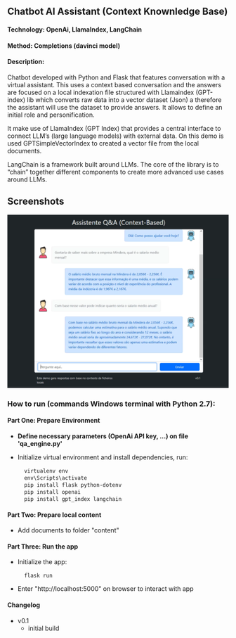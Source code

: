 ## Chatbot AI Assistant (Context Knownledge Base)

#### Technology: OpenAi, LlamaIndex, LangChain
#### Method: Completions (davinci model)

#### Description:
Chatbot developed with Python and Flask that features conversation with a virtual assistant. This uses a context based conversation and the answers are focused on a local indexation file structured with Llamaindex (GPT-index) lib which converts raw data into a vector dataset (Json) a therefore the assistant will use the dataset to provide answers. It allows to define an initial role and personification.

It make use of LlamaIndex (GPT Index) that provides a central interface to connect LLM’s (large language models) with external data.
On this demo is used GPTSimpleVectorIndex to created a vector file from the local documents.

LangChain is a framework built around LLMs. The core of the library is to “chain” together different components to create more advanced use cases around LLMs.

## Screenshots

![alt text](https://github.com/joaocba/openai_chatbot_context/blob/main/screenshots/main_app.png?raw=true)

### How to run (commands Windows terminal with Python 2.7):

#### Part One: Prepare Environment
- **Define necessary parameters (OpenAi API key, ...) on file 'qa_engine.py'**
- Initialize virtual environment and install dependencies, run:

	    virtualenv env
	    env\Scripts\activate
	    pip install flask python-dotenv
        pip install openai
		pip install gpt_index langchain

#### Part Two: Prepare local content
- Add documents to folder "content"

#### Part Three: Run the app
- Initialize the app:

	    flask run

- Enter "http://localhost:5000" on browser to interact with app

#### Changelog
- v0.1
	- initial build
